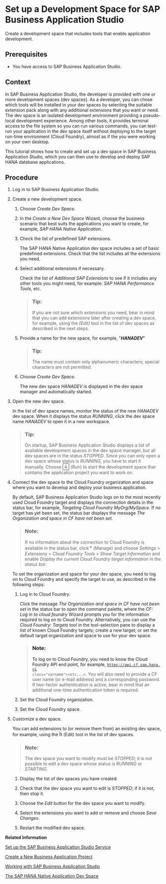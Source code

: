 <!-- loio6697174ae98d434d9f622b7765336fd7 -->

<link rel="stylesheet" type="text/css" href="../css/sap-icons.css"/>

# Set up a Development Space for SAP Business Application Studio

Create a development space that includes tools that enable application development.



<a name="loio6697174ae98d434d9f622b7765336fd7__prereq_tql_yyh_qmb"/>

## Prerequisites

-   You have access to SAP Business Application Studio.



## Context

In SAP Business Application Studio, the developer is provided with one or more development spaces \(dev spaces\). As a developer, you can chose which tools will be installed in your dev spaces by selecting the suitable extension pack along with any additional extensions that you want or need. The dev space is an isolated development environment providing a pseudo-local development experience. Among other tools, it provides terminal access to the file system so you can run various commands, you can test-run your application in the dev space itself without deploying to the target run-time environment \(Cloud Foundry\), almost as if the you were working on your own desktop.

This tutorial shows how to create and set up a dev space in SAP Business Application Studio, which you can then use to develop and deploy SAP HANA database applications.



## Procedure

1.  Log in to SAP Business Application Studio.

2.  Create a new development space.

    1.  Choose *Create Dev Space*.

    2.  In the *Create a New Dev Space* Wizard, choose the business scenario that best suits the applications you want to create, for example, *SAP HANA Native Application*.

    3.  Check the list of predefined SAP extensions.

        The SAP HANA Native Application dev space includes a set of basic predefined extensions. Check that the list includes all the extensions you need.

    4.  Select additional extensions if necessary.

        Check the list of *Additional SAP Extensions* to see if it includes any other tools you might need, for example: *SAP HANA Performance Tools*, etc.

        > ### Tip:  
        > If you are not sure which extensions you need, bear in mind that you can add extensions later after creating a dev space, for example, using the *\[Edit\]* tool in the list of dev spaces as described in the next steps.

    5.  Provide a name for the new space, for example, "***HANADEV***"

        > ### Tip:  
        > The name must contain only alphanumeric characters; special characters are not permitted.

    6.  Choose *Create Dev Space*.

        The new dev space *HANADEV* is displayed in the dev space manager and automatically started.


3.  Open the new dev space.

    In the list of dev space names, monitor the status of the new *HANADEV* dev space. When it displays the status *RUNNING*, click the dev space name *HANADEV* to open it in a new workspace.

    > ### Tip:  
    > On startup, SAP Business Application Studio displays a list of available development spaces in the dev space manager, but all dev spaces are in the status *STOPPED*. Since you can only open a dev space whose status is *RUNNING*, you have to start it manually. Choose <span style="font-size:16px;"><span class="SAP-icons"></span></span> \(Run\) to start the development space that contains the application project you want to work on.

4.  Connect the dev space to the Cloud Foundry organization and space where you want to develop and deploy your business application.

    By default, SAP Business Application Studio logs on to the most recently used Cloud Foundry target and displays the connection details in the status bar, for example, *Targeting Cloud Foundry MyOrg/MySpace*. If no target has yet been set, the status bar displays the message *The Organization and space in CF have not been set*.

    > ### Note:  
    > If no information about the connection to Cloud Foundry is available in the status bar, click <span style="font-size:16px;"><span class="SAP-icons"></span></span> \(Manage\) and choose *Settings* \> *Extensions* \> *Cloud Foundry Tools* \> *Show Target Information* and enable *Display the current Cloud Foundry target information in the status bar*.

    To set the organization and space for your dev space, you need to log on to Cloud Foundry and specify the target to use, as described in the following steps:

    1.  Log in to Cloud Foundry.

        Click the message *The Organization and space in CF have not been set* in the status bar to open the command palette, where the *CF: Log in to cloud foundry* Wizard prompts you for the information required to log on to Cloud Foundry. Alternatively, you can use the *Cloud Foundry: Targets* tool in the tool-selection pane to display a list of known Cloud Foundry targets; create a new target; or set the default target organization and space to use for your dev space.

        > ### Note:  
        > To log on to Cloud Foundry, you need to know the Cloud Foundry API end point, for example, <code>https://api.cf.sap.hana.<i class="varname">&lt;etc...&gt;</i></code>. You will also need to provide a CF user name \(or e-mail address\) and a corresponding password. If two-factor authentication is active, bear in mind that an additional one-time authentication token is required.

    2.  Set the Cloud Foundry organization.

    3.  Set the Cloud Foundry space.


5.  Customize a dev space.

    You can add extensions to \(or remove them from\) an existing dev space, for example, using the <span style="font-size:16px;"><span class="SAP-icons"></span></span> \(Edit\) tool in the list of dev spaces.

    > ### Note:  
    > The dev space you want to modify must be *STOPPED*; it is not possible to edit a dev space whose status is *RUNNING* or *STARTING*.

    1.  Display the list of dev spaces you have created.

    2.  Check that the dev space you want to edit is *STOPPED*; if it is not, then stop it.

    3.  Choose the *Edit* button for the dev space you want to modify.

    4.  Select the extensions you want to add or remove and choose *Save Changes*.

    5.  Restart the modified dev space.



**Related Information**  


[Set up the SAP Business Application Studio Service](set-up-the-sap-business-application-studio-service-83c95f0.md "Subscribe to the SAP Business Application Studio Cloud service.")

[Create a New Business Application Project](create-a-new-business-application-project-f42acff.md "Set up a new project for your application in SAP Business Application Studio.")

[Working with SAP Business Application Studio](working-with-sap-business-application-studio-ebd3400.md "SAP Business Application Studio provides a modular development environment for the development of business applications for SAP HANA Cloud.")

[The SAP HANA Native Application Dev Space](the-sap-hana-native-application-dev-space-e2edc0e.md "Develop, build, and deploy native SAP HANA Cloud multitarget applications or analytical models.")

